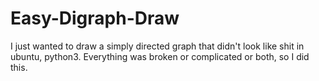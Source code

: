 # Easy-Digraph-Draw
I just wanted to draw a simply directed graph that didn't look like shit in ubuntu, python3. Everything was broken or complicated or both, so I did this.
